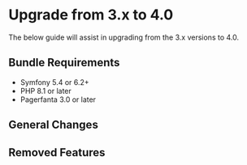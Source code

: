 # Upgrade from 3.x to 4.0

The below guide will assist in upgrading from the 3.x versions to 4.0.

## Bundle Requirements

- Symfony 5.4 or 6.2+
- PHP 8.1 or later
- Pagerfanta 3.0 or later

## General Changes

## Removed Features

